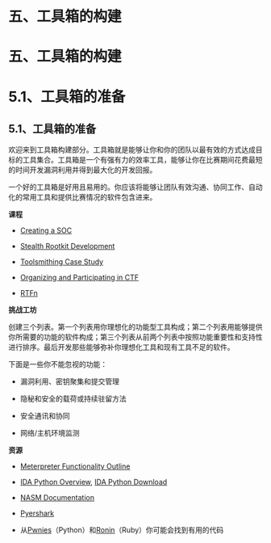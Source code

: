 # 五、工具箱的构建

# 五、工具箱的构建

# 5.1、工具箱的准备

## 5.1、工具箱的准备

欢迎来到工具箱构建部分。工具箱就是能够让你和你的团队以最有效的方式达成目标的工具集合。工具箱是一个有强有力的效率工具，能够让你在比赛期间花费最短的时间开发漏洞利用并得到最大化的开发回报。

一个好的工具箱是好用且易用的。你应该将能够让团队有效沟通、协同工作、自动化的常用工具和提供比赛情况的软件包含进来。

**课程**

*   [Creating a SOC](http://www.youtube.com/watch?v=ZlOMmycpusw)

*   [Stealth Rootkit Development](http://www.youtube.com/watch?v=gKUleWyfut0)

*   [Toolsmithing Case Study](http://www.youtube.com/watch?v=ssULDwD43TM)

*   [Organizing and Participating in CTF](http://www.nps.edu/video/portal/Video.aspx?enc=Fvcj9jTKwtwcxg2Wgv3NOEGEdfe6jktD)

*   [RTFn](http://www.youtube.com/watch?v=Xe6y-mOOVX0)

**挑战工坊**

创建三个列表。第一个列表用你理想化的功能型工具构成；第二个列表用能够提供你所需要的功能的软件构成；第三个列表从前两个列表中按照功能重要性和支持性进行排序。最后开发那些能够弥补你理想化工具和现有工具不足的软件。

下面是一些你不能忽视的功能：

*   漏洞利用、密钥聚集和提交管理

*   隐秘和安全的载荷或持续驻留方法

*   安全通讯和协同

*   网络/主机环境监测

**资源**

*   [Meterpreter Functionality Outline](http://www.nologin.org/Downloads/Papers/meterpreter.pdf)

*   [IDA Python Overview](http://www.offensivecomputing.net/papers/IDAPythonIntro.pdf), [IDA Python Download](https://code.google.com/p/idapython/)

*   [NASM Documentation](http://www.nasm.us/xdoc/2.11/html/nasmdoc2.html)

*   [Pyershark](https://code.google.com/p/pyreshark/)

*   从[Pwnies](https://github.com/pwnies/pwntools)（Python）和[Ronin](https://ronin-ruby.github.io/)（Ruby）你可能会找到有用的代码